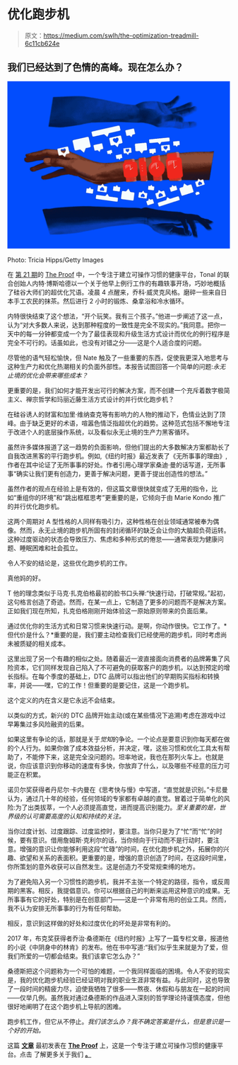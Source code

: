 # 优化跑步机

> 原文：<https://medium.com/swlh/the-optimization-treadmill-6c11cb624e>

## 我们已经达到了色情的高峰。现在怎么办？

![](img/aa89f663a1e21f5d79c3643af0afb49e.png)

Photo: Tricia Hipps/Getty Images

在 [第 21 期](https://www.theproofwellness.com/nate-bosshard)的 [The Proof](https://www.theproofwellness.com/) 中，一个专注于建立可操作习惯的健康平台，Tonal 的联合创始人内特·博斯哈德以一个关于他早上例行工作的有趣轶事开场，巧妙地概括了硅谷大师们的超优化咒语。凌晨 4 点醒来，乔科·威灵克风格。磨碎一些来自日本手工农民的抹茶。然后进行 2 小时的锻炼、桑拿浴和冷水循环。

内特很快结束了这个想法，“开个玩笑。我有三个孩子。”他进一步阐述了这一点，认为“对大多数人来说，达到那种程度的一致性是完全不现实的。”我同意。把你一天中的每一分钟都变成一个为了最佳表现和升级生活方式设计而优化的例行程序是完全不可行的。话虽如此，也没有对错之分——这是个人适合度的问题。

尽管他的语气轻松愉快，但 Nate 触及了一些重要的东西，促使我更深入地思考与这种生产力和优化热潮相关的负面外部性。本报告试图回答一个简单的问题:*永无止境的优化会带来哪些成本？*

更重要的是，我们如何才能开发出可行的解决方案，而不创建一个充斥着数字极简主义、禅宗哲学和玛丽近藤生活方式设计的并行优化跑步机？

在硅谷诱人的财富和加里·维纳查克等有影响力的人物的推动下，色情业达到了顶峰。由于缺乏更好的术语，喧嚣色情泛指超优化的趋势。这种范式包括不懈地专注于改进个人的底层操作系统，以及看似永无止境的生产力黑客循环。

虽然许多媒体报道了这一趋势的负面影响，但他们提出的大多数解决方案都助长了自我改进黑客的平行跑步机。例如,《纽约时报》最近发表了《无所事事的理由》,作者在其中论证了无所事事的好处。作者引用心理学家桑迪·曼的话写道，无所事事“确实让我们更有创造力，更善于解决问题，更善于提出创造性的想法。”

虽然作者的观点在经验上是有效的，但这篇文章很快就变成了无用的指令，比如“重组你的环境”和“跳出框框思考”更重要的是，它倾向于由 Marie Kondo 推广的并行优化跑步机。

这两个周期对 A 型性格的人同样有吸引力，这种性格在创业领域通常被奉为偶像。然而，永无止境的跑步机所固有的封闭循环的缺乏会让你的大脑超负荷运转。这种过度驱动的状态会导致压力、焦虑和多种形式的倦怠——通常表现为健康问题、睡眠困难和社会孤立。

令人不安的结论是，这些优化跑步机的工作。

真他妈的好。

T 他的理念类似于马克·扎克伯格最初的脸书口头禅:“快速行动，打破常规。”起初，这句格言创造了奇迹。然而，在某一点上，它制造了更多的问题而不是解决方案。正如我们现在所知，扎克伯格刚刚开始体验这一原始原则带来的负面后果。

通过优化你的生活方式和日常习惯来快速行动。是啊，你动作很快。它工作了。*但代价是什么？*重要的是，我们要主动检查我们已经使用的跑步机，同时考虑尚未被质疑的相关成本。

这里出现了另一个有趣的相似之处。随着最近一波直接面向消费者的品牌筹集了风险资本，它们同样发现自己陷入了不可避免的获取客户的跑步机，以达到预定的增长指标。在每个季度的基础上，DTC 品牌可以指出他们的早期购买指标和转换率，并说——嘿，它的工作！但重要的是要记住，这是一个跑步机。

这个定义的内在含义是它永远不会结束。

以类似的方式，新兴的 DTC 品牌开始主动(或在某些情况下追溯)考虑在游戏中过早筹集过多风险融资的后果。

如果这里有争论的话，那就是关于*觉知*的争论。一个论点是要意识到你每天都在做的个人行为。如果你做了成本效益分析，并决定，嘿，这些习惯和优化工具太有帮助了，不能停下来，这是完全没问题的。坦率地说，我也在那列火车上。也就是说，你应该意识到你移动的速度有多快，你放弃了什么，以及哪些不经意的压力可能正在积累。

诺贝尔奖获得者丹尼尔·卡内曼在《思考快与慢》中写道，“直觉就是识别。”卡尼曼认为，通过几十年的经验，任何领域的专家都有卓越的直觉。冒着过于简单化的风险:为了出类拔萃，一个人必须提高直觉，进而提高识别能力。*至关重要的是，世界级的认可需要高度的认知和持续的关注。*

当你过度计划、过度跟踪、过度监控时，要注意。当你只是为了“忙”而“忙”的时候，要有意识。借用詹姆斯·克利尔的话，当你倾向于行动而不是行动时，要注意。增强的意识让你能够利用这段“忙碌”的时间，在优化跑步机之外，拓展你的兴趣、欲望和关系的表面积。更重要的是，增强的意识创造了时间，在这段时间里，你所策划的意外收获可以自然发生。这是创造力不受常规束缚的地方。

为了避免陷入另一个习惯性的跑步机，我并不主张一个特定的路径，指令，或反周期的黑客。相反，我提倡意识。你可以根据自己的判断来运用这种意识的成果。无所事事有它的好处，特别是在创意部门——这是一个非常有用的创业工具。然而，我不认为安排无所事事的行为有任何帮助。

相反，意识到这样做的好处和过度优化的坏处是非常有利的。

2017 年，布克奖获得者乔治·桑德斯在《纽约时报》上写了一篇专栏文章，报道他的小说《中阴身中的林肯》的发布。他在书中写道:“我们似乎生来就是为了爱，但我们所爱的一切都会结束。我们该拿它怎么办？”

桑德斯把这个问题称为一个可怕的难题，一个我同样面临的困境。令人不安的现实是，我的优化跑步机经验已经证明对我的职业生涯非常有益。与此同时，这也导致了一段时间的精疲力尽，迫使我牺牲了很多——熬夜、休假和与朋友在一起的时间——仅举几例。虽然我对通过桑德斯的作品进入深刻的哲学理论持谨慎态度，但他很好地阐明了在这个跑步机上导航的困难。

跑步机工作，但它从不停止。*我们该怎么办？我不确定答案是什么，但是意识是一个好的开始。*

这篇 [**文章**](https://www.theproofwellness.com/the-optimization-treadmill) 最初发表在 [**The Proof**](https://www.theproofwellness.com/) 上，这是一个专注于建立可操作习惯的健康平台。点击 了解更多关于我们 [**。**](https://www.theproofwellness.com/about)